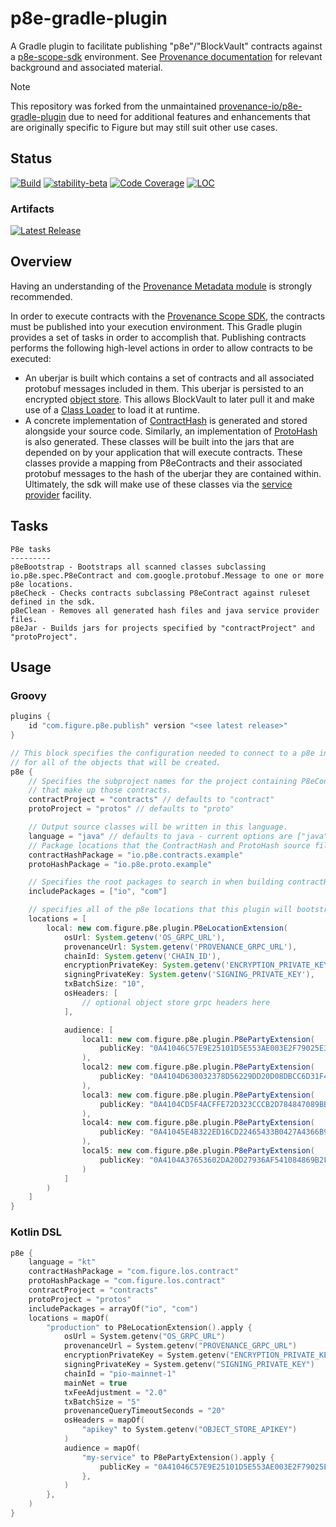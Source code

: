# p8e-gradle-plugin

A Gradle plugin to facilitate publishing "p8e"/"BlockVault" contracts against a [p8e-scope-sdk](https://github.com/provenance-io/p8e-scope-sdk/) environment.
See [Provenance documentation](https://developer.provenance.io/docs/pb/p8e/overview/) for relevant background and associated material.

> [!NOTE]
> This repository was forked from the unmaintained [provenance-io/p8e-gradle-plugin](https://github.com/provenance-io/p8e-gradle-plugin) due to need for additional features and enhancements that are originally specific to Figure but may still suit other use cases.


## Status
[![Build][build-badge]][build-workflow]
[![stability-beta][stability-badge]][stability-info]
[![Code Coverage][code-coverage-badge]][code-coverage-report]
[![LOC][loc-badge]][loc-url]

### Artifacts
[![Latest Release][release-badge]][release-latest]

[build-badge]: https://img.shields.io/github/actions/workflow/status/FigureTechnologies/p8e-gradle-plugin/build.yml?branch=main&style=for-the-badge
[build-workflow]: https://github.com/FigureTechnologies/p8e-gradle-plugin/actions/workflows/build.yml
[stability-badge]: https://img.shields.io/badge/stability-pre--release-48c9b0.svg?style=for-the-badge
[stability-info]: https://github.com/mkenney/software-guides/blob/master/STABILITY-BADGES.md#release-candidate
[code-coverage-badge]: https://img.shields.io/codecov/c/gh/FigureTechnologies/p8e-gradle-plugin/main?label=Codecov&style=for-the-badge
[code-coverage-report]: https://app.codecov.io/gh/FigureTechnologies/p8e-gradle-plugin
[release-badge]: https://img.shields.io/github/v/tag/FigureTechnologies/p8e-gradle-plugin.svg?sort=semver&style=for-the-badge
[release-latest]: https://github.com/FigureTechnologies/p8e-gradle-plugin/releases/latest
[plugin-publication-badge]: TODO
[plugin-publication-url]: TODO
[license-badge]: https://img.shields.io/github/license/FigureTechnologies/p8e-gradle-plugin.svg?style=for-the-badge
[license-url]: https://github.com/FigureTechnologies/p8e-gradle-plugin/blob/main/LICENSE
[loc-badge]: https://tokei.rs/b1/github/FigureTechnologies/p8e-gradle-plugin?style=for-the-badge
[loc-url]: https://github.com/FigureTechnologies/p8e-gradle-plugin

## Overview

Having an understanding of the [Provenance Metadata module](https://developer.provenance.io/docs/sdk/metadata/) is strongly recommended.

In order to execute contracts with the [Provenance Scope SDK](https://github.com/provenance-io/p8e-scope-sdk), the contracts must be published into your execution environment.
This Gradle plugin provides a set of tasks in order to accomplish that.
Publishing contracts performs the following high-level actions in order to allow contracts to be executed:

- An uberjar is built which contains a set of contracts and all associated protobuf messages included in them.
This uberjar is persisted to an encrypted [object store](https://github.com/provenance-io/object-store).
This allows BlockVault to later pull it and make use of a
[Class Loader](https://docs.oracle.com/javase/7/docs/api/java/lang/ClassLoader.html) to load it at runtime.
- A concrete implementation of [ContractHash](https://github.com/provenance-io/p8e-scope-sdk/blob/main/contract-base/src/main/kotlin/io/provenance/scope/contract/contracts/ContractHash.kt) is generated and stored alongside your source code.
Similarly, an implementation of [ProtoHash](https://github.com/provenance-io/p8e-scope-sdk/blob/main/contract-proto/src/main/kotlin/io/provenance/scope/contract/proto/ProtoHash.kt) is also generated.
These classes will be built into the jars that are depended on by your application that will execute contracts.
These classes provide a mapping from P8eContracts and their associated protobuf messages to the hash of the uberjar they are contained within.
Ultimately, the sdk will make use of these classes via the [service provider](https://docs.oracle.com/javase/8/docs/api/java/util/ServiceLoader.html) facility.

## Tasks

```text
P8e tasks
---------
p8eBootstrap - Bootstraps all scanned classes subclassing io.p8e.spec.P8eContract and com.google.protobuf.Message to one or more p8e locations.
p8eCheck - Checks contracts subclassing P8eContract against ruleset defined in the sdk.
p8eClean - Removes all generated hash files and java service provider files.
p8eJar - Builds jars for projects specified by "contractProject" and "protoProject".
```

## Usage

### Groovy

```groovy
plugins {
    id "com.figure.p8e.publish" version "<see latest release>"
}

// This block specifies the configuration needed to connect to a p8e instance as well as the audience list
// for all of the objects that will be created.
p8e {
    // Specifies the subproject names for the project containing P8eContract subclasses, and the associated protobuf messages
    // that make up those contracts.
    contractProject = "contracts" // defaults to "contract"
    protoProject = "protos" // defaults to "proto"

    // Output source classes will be written in this language.
    language = "java" // defaults to java - current options are ["java", "kt"]
    // Package locations that the ContractHash and ProtoHash source files will be written to.
    contractHashPackage = "io.p8e.contracts.example"
    protoHashPackage = "io.p8e.proto.example"

    // Specifies the root packages to search in when building contractHash and protoHash classes. Defaults to ["io", "com"]
    includePackages = ["io", "com"]

    // specifies all of the p8e locations that this plugin will bootstrap to.
    locations = [
        local: new com.figure.p8e.plugin.P8eLocationExtension(
            osUrl: System.getenv('OS_GRPC_URL'),
            provenanceUrl: System.getenv('PROVENANCE_GRPC_URL'),
            chainId: System.getenv('CHAIN_ID'),
            encryptionPrivateKey: System.getenv('ENCRYPTION_PRIVATE_KEY'),
            signingPrivateKey: System.getenv('SIGNING_PRIVATE_KEY'),
            txBatchSize: "10",
            osHeaders: [
                // optional object store grpc headers here
            ],

            audience: [
                local1: new com.figure.p8e.plugin.P8ePartyExtension(
                    publicKey: "0A41046C57E9E25101D5E553AE003E2F79025E389B51495607C796B4E95C0A94001FBC24D84CD0780819612529B803E8AD0A397F474C965D957D33DD64E642B756FBC4"
                ),
                local2: new com.figure.p8e.plugin.P8ePartyExtension(
                    publicKey: "0A4104D630032378D56229DD20D08DBCC6D31F44A07D98175966F5D32CD2189FD748831FCB49266124362E56CC1FAF2AA0D3F362BF84CACBC1C0C74945041EB7327D54"
                ),
                local3: new com.figure.p8e.plugin.P8ePartyExtension(
                    publicKey: "0A4104CD5F4ACFFE72D323CCCB2D784847089BBD80EC6D4F68608773E55B3FEADC812E4E2D7C4C647C8C30352141D2926130D10DFC28ACA5CA8A33B7BD7A09C77072CE"
                ),
                local4: new com.figure.p8e.plugin.P8ePartyExtension(
                    publicKey: "0A41045E4B322ED16CD22465433B0427A4366B9695D7E15DD798526F703035848ACC8D2D002C1F25190454C9B61AB7B243E31E83BA2B48B8A4441F922A08AC3D0A3268"
                ),
                local5: new com.figure.p8e.plugin.P8ePartyExtension(
                    publicKey: "0A4104A37653602DA20D27936AF541084869B2F751953CB0F0D25D320788EDA54FB4BC9FB96A281BFFD97E64B749D78C85871A8E14AFD48048537E45E16F3D2FDDB44B"
                )
            ]
        )
    ]
}
```

### Kotlin DSL

```kotlin
p8e {
    language = "kt"
    contractHashPackage = "com.figure.los.contract"
    protoHashPackage = "com.figure.los.contract"
    contractProject = "contracts"
    protoProject = "protos"
    includePackages = arrayOf("io", "com")
    locations = mapOf(
        "production" to P8eLocationExtension().apply {
            osUrl = System.getenv("OS_GRPC_URL")
            provenanceUrl = System.getenv("PROVENANCE_GRPC_URL")
            encryptionPrivateKey = System.getenv("ENCRYPTION_PRIVATE_KEY")
            signingPrivateKey = System.getenv("SIGNING_PRIVATE_KEY")
            chainId = "pio-mainnet-1"
            mainNet = true
            txFeeAdjustment = "2.0"
            txBatchSize = "5"
            provenanceQueryTimeoutSeconds = "20"
            osHeaders = mapOf(
                "apikey" to System.getenv("OBJECT_STORE_APIKEY")
            )
            audience = mapOf(
                "my-service" to P8ePartyExtension().apply {
                    publicKey = "0A41046C57E9E25101D5E553AE003E2F79025E389B51495607C796B4E95C0A94001FBC24D84CD0780819612529B803E8AD0A397F474C965D957D33DD64E642B756FBC4"
                },
            )
        },
    )
}
```
